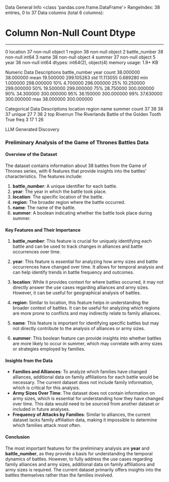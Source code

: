 
Data General Info
<class 'pandas.core.frame.DataFrame'>
RangeIndex: 38 entries, 0 to 37
Data columns (total 6 columns):
 #   Column         Non-Null Count  Dtype
---  ------         --------------  -----
 0   location       37 non-null     object
 1   region         38 non-null     object
 2   battle_number  38 non-null     int64
 3   name           38 non-null     object
 4   summer         37 non-null     object
 5   year           38 non-null     int64
dtypes: int64(2), object(4)
memory usage: 1.9+ KB


Numeric Data Descriptions
       battle_number        year
count      38.000000   38.000000
mean       19.500000  299.105263
std        11.113055    0.689280
min         1.000000  298.000000
10%         4.700000  298.000000
25%        10.250000  299.000000
50%        19.500000  299.000000
75%        28.750000  300.000000
90%        34.300000  300.000000
95%        36.150000  300.000000
99%        37.630000  300.000000
max        38.000000  300.000000

Categorical Data Descriptions
        location          region                        name summer
count         37              38                          38     37
unique        27               7                          38      2
top     Riverrun  The Riverlands  Battle of the Golden Tooth   True
freq           3              17                           1     26

LLM Generated Discovery
### Preliminary Analysis of the Game of Thrones Battles Data

#### Overview of the Dataset
The dataset contains information about 38 battles from the Game of Thrones series, with 6 features that provide insights into the battles' characteristics. The features include:
1. **battle_number**: A unique identifier for each battle.
2. **year**: The year in which the battle took place.
3. **location**: The specific location of the battle.
4. **region**: The broader region where the battle occurred.
5. **name**: The name of the battle.
6. **summer**: A boolean indicating whether the battle took place during summer.

#### Key Features and Their Importance
1. **battle_number**: This feature is crucial for uniquely identifying each battle and can be used to track changes in alliances and battle occurrences over time.

2. **year**: This feature is essential for analyzing how army sizes and battle occurrences have changed over time. It allows for temporal analysis and can help identify trends in battle frequency and outcomes.

3. **location**: While it provides context for where battles occurred, it may not directly answer the use cases regarding alliances and army sizes. However, it can be useful for geographical analysis of battles.

4. **region**: Similar to location, this feature helps in understanding the broader context of battles. It can be useful for analyzing which regions are more prone to conflicts and may indirectly relate to family alliances.

5. **name**: This feature is important for identifying specific battles but may not directly contribute to the analysis of alliances or army sizes.

6. **summer**: This boolean feature can provide insights into whether battles are more likely to occur in summer, which may correlate with army sizes or strategies employed by families.

#### Insights from the Data
- **Families and Alliances**: To analyze which families have changed alliances, additional data on family affiliations for each battle would be necessary. The current dataset does not include family information, which is critical for this analysis.
- **Army Sizes Over Time**: The dataset does not contain information on army sizes, which is essential for understanding how they have changed over time. This data would need to be sourced from another dataset or included in future analyses.
- **Frequency of Attacks by Families**: Similar to alliances, the current dataset lacks family affiliation data, making it impossible to determine which families attack most often.

#### Conclusion
The most important features for the preliminary analysis are **year** and **battle_number**, as they provide a basis for understanding the temporal dynamics of battles. However, to fully address the use cases regarding family alliances and army sizes, additional data on family affiliations and army sizes is required. The current dataset primarily offers insights into the battles themselves rather than the families involved.
